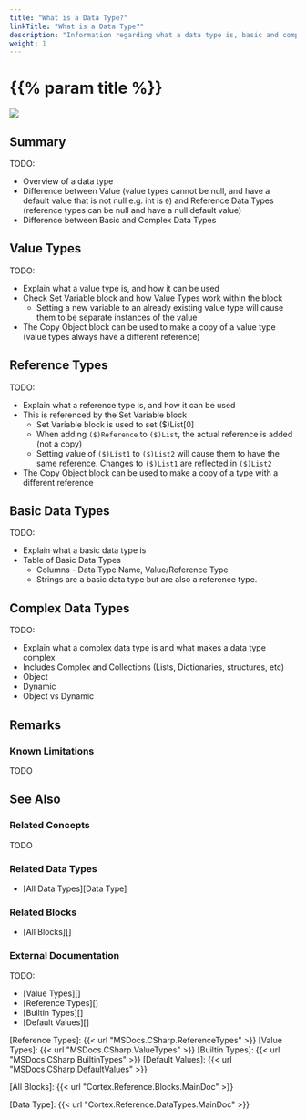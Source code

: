 ```yaml
---
title: "What is a Data Type?"
linkTitle: "What is a Data Type?"
description: "Information regarding what a data type is, basic and complex data types and their differences."
weight: 1
---
```


# {{% param title %}}

<img src="/images/work-in-progress.jpg">

## Summary

TODO:

- Overview of a data type
- Difference between Value (value types cannot be null, and have a default value that is not null e.g. int is `0`) and Reference Data Types (reference types can be null and have a null default value)
- Difference between Basic and Complex Data Types

## Value Types

TODO:

- Explain what a value type is, and how it can be used
- Check Set Variable block and how Value Types work within the block
  - Setting a new variable to an already existing value type will cause them to be separate instances of the value
- The Copy Object block can be used to make a copy of a value type (value types always have a different reference)

## Reference Types

TODO:

- Explain what a reference type is, and how it can be used
- This is referenced by the Set Variable block
  - Set Variable block is used to set ($)List[0]
  - When adding `($)Reference` to `($)List`, the actual reference is added (not a copy)
  - Setting value of `($)List1` to `($)List2` will cause them to have the same reference. Changes to `($)List1` are reflected in `($)List2`
- The Copy Object block can be used to make a copy of a type with a different reference

## Basic Data Types

TODO:

- Explain what a basic data type is
- Table of Basic Data Types
  - Columns - Data Type Name, Value/Reference Type
  - Strings are a basic data type but are also a reference type.

## Complex Data Types

TODO:

- Explain what a complex data type is and what makes a data type complex
- Includes Complex and Collections (Lists, Dictionaries, structures, etc)
- Object
- Dynamic
- Object vs Dynamic

## Remarks

### Known Limitations

TODO

## See Also

### Related Concepts

TODO

### Related Data Types

- [All Data Types][Data Type]

### Related Blocks

- [All Blocks][]

### External Documentation

TODO:

- [Value Types][]
- [Reference Types][]
- [Builtin Types][]
- [Default Values][]

[Reference Types]: {{< url "MSDocs.CSharp.ReferenceTypes" >}}
[Value Types]: {{< url "MSDocs.CSharp.ValueTypes" >}}
[Builtin Types]: {{< url "MSDocs.CSharp.BuiltinTypes" >}}
[Default Values]: {{< url "MSDocs.CSharp.DefaultValues" >}}

[All Blocks]: {{< url "Cortex.Reference.Blocks.MainDoc" >}}

[Data Type]: {{< url "Cortex.Reference.DataTypes.MainDoc" >}}
